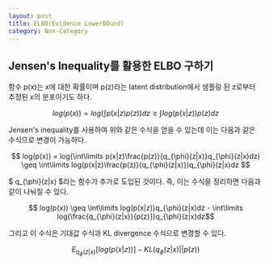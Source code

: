 ```yaml
---
layout: post
title: ELBO(Evidence LowerBOund)
category: Non-Category
---
```


## Jensen's Inequality를 활용한 ELBO 구하기

함수 p(x)는 x에 대한 확률이며 p(z)라는 latent distribution에서 샘플링 된 z로부터 추정된 x의 분포이기도 하다.

$$ log(p(x)) = log(\int\limits p(x|z)p(z))dz \geq \int\limits log(p(x|z))p(z)dz $$

Jensen's inequality를 사용하여 위와 같은 수식을 얻을 수 있는데 이는 다음과 같은 수식으로 변경이 가능하다.

$$ log(p(x)) = log(\int\limits p(x|z)\frac{p(z)}{q_{\phi}(z|x)}q_{\phi}(z|x)dz) \geq \int\limits log(p(x|z)\frac{p(z)}{q_{\phi}(z|x)})q_{\phi}(z|x)dz $$

$ q_{\phi}(z|x) $라는 함수가 추가로 도입된 것이다.
즉, 이는 수식을 정리하면 다음과 같이 나눠질 수 있다.

$$ log(p(x)) \geq \int\limits log(p(x|z))q_{\phi}(z|x)dz - \int\limits log(\frac{q_{\phi}(z|x)}{p(z)})q_{\phi}(z|x)dz$$

그리고 이 수식은 기대값 수식과 KL divergence 수식으로 변경할 수 있다.

$$ E_{q_{\phi}(z|x)}[log(p(x|z))] - KL(q_{\phi}(z|x) || p(z)) $$
